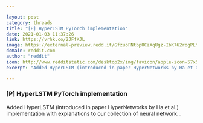 ```yaml
---

layout: post
category: threads
title: "[P] HyperLSTM PyTorch implementation"
date: 2021-01-03 11:37:26
link: https://vrhk.co/2JFfKJL
image: https://external-preview.redd.it/GfzuoFNtbpOCzXqUgz-IbK762rogPLY6rNEXH8TxQpE.jpg?width=400&height=209.42408377&auto=webp&crop=400:209.42408377,smart&s=fae48ddad196b48d11d48f2562b98701befcc7de
domain: reddit.com
author: "reddit"
icon: http://www.redditstatic.com/desktop2x/img/favicon/apple-icon-57x57.png
excerpt: "Added HyperLSTM (introduced in paper HyperNetworks by Ha et al.) implementation with explanations to our collection of neural network..."

---
```


### [P] HyperLSTM PyTorch implementation

Added HyperLSTM (introduced in paper HyperNetworks by Ha et al.) implementation with explanations to our collection of neural network...